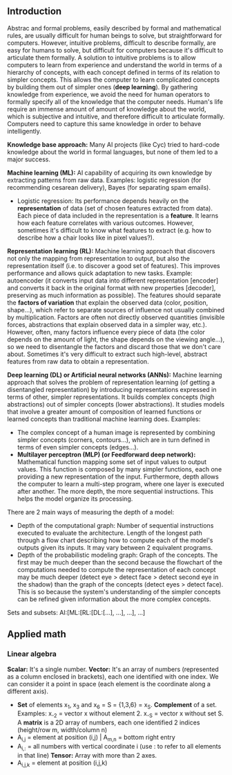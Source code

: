 ## Introduction

Abstrac and formal problems, easily described by formal and mathematical rules, are usually difficult for human beings to solve, but straightforward for computers. However, intuitive problems, difficult to describe formally, are easy for humans to solve, but difficult for computers because it's difficult to articulate them formally. A solution to intuitive problems is to allow computers to learn from experience and understand the world in terms of a hierarchy of concepts, with each concept defined in terms of its relation to simpler concepts. This allows the computer to learn complicated concepts by building them out of simpler ones (**deep learning**). By gathering knowledge from experience, we avoid the need for human operators to formally specify all of the knowledge that the computer needs. Human's life require an immense amount of amount of knowledge about the world, which is subjective and intuitive, and therefore difficult to articulate formally. Computers need to capture this same knowledge in order to behave intelligently.

**Knowledge base approach:** Many AI projects (like Cyc) tried to hard-code knowledge about the world in formal languages, but none of them led to a major success.

**Machine learning (ML):** AI capability of acquiring its own knowledge by extracting patterns from raw data. Examples: logistic regression (for recommending cesarean delivery), Bayes (for separating spam emails). 
  - Logistic regression: Its performance depends heavily on the **representation** of data (set of chosen features extracted from data). Each piece of data included in the representation is a **feature**. It learns how each feature correlates with various outcomes. However, sometimes it's difficult to know what features to extract (e.g. how to describe how a chair looks like in pixel values?).

**Representation learning (RL):** Machine learning approach that discovers not only the mapping from representation to output, but also the representation itself (i.e. to discover a good set of features). This improves performance and allows quick adaptation to new tasks. Example: autoencoder (it converts input data into different representation [encoder] and converts it back in the original format with new properties [decoder], preserving as much information as possible). The features should separate the **factors of variation** that explain the observed data (color, position, shape...), which refer to separate sources of influence not usually combined by multiplication. Factors are often not directly observed quantities (invisible forces, abstractions that explain observed data in a simpler way, etc.). However, often, many factors influence every piece of data (the color depends on the amount of light, the shape depends on the viewing angle...), so we need to disentangle the factors and discard those that we don't care about. Sometimes it's very difficult to extract such high-level, abstract features from raw data to obtain a representation.

**Deep learning (DL) or Artificial neural networks (ANNs):** Machine learning approach that solves the problem of representation learning (of getting a disentangled representation) by introducing representations expressed in terms of other, simpler representations. It builds complex concepts (high abstractions) out of simpler concepts (lower abstractions). It studies models that involve a greater amount of composition of learned functions or learned concepts than traditional machine learning does. Examples: 
- The complex concept of a human image is represented by combining simpler concepts (corners, contours...), which are in turn defined in terms of even simpler concepts (edges...). 
- **Multilayer perceptron (MLP) (or Feedforward deep network):** Mathematical function mapping some set of input values to output values. This function is composed by many simpler functions, each one providing a new representation of the input.
Furthermore, depth allows the computer to learn a multi-step program, where one layer is executed after another. The more depth, the more sequential instructions. This helps the model organize its processing.

There are 2 main ways of measuring the depth of a model:
- Depth of the computational graph: Number of sequential instructions executed to evaluate the architecture. Length of the longest path through a flow chart describing how to compute each of the model's outputs given its inputs. It may vary between 2 equivalent programs. 
- Depth of the probabilistic modeling graph: Graph of the concepts. 
The first may be much deeper than the second because the flowchart of the computations needed to compute the representation of each concept may be much deeper (detect eye > detect face > detect second eye in the shadow) than the graph of the concepts (detect eyes > detect face). This is so because the system's understanding of the simpler concepts can be refined given information about the more complex concepts.

Sets and subsets:
AI:[ML:[RL:[DL:[...], ...], ...], ...]


## Applied math

### Linear algebra

**Scalar:** It's a single number. 
**Vector:** It's an array of numbers (represented as a column enclosed in brackets), each one identified with one index. We can consider it a point in space (each element is the coordinate along a different axis). 
- **Set** of elements x<sub>1</sub>, x<sub>3</sub> and x<sub>6</sub> = S = {1,3,6} = x<sub>S</sub>. 
**Complement** of a set. Examples: x<sub>-2</sub> = vector x without element 2.  x<sub>-S</sub> = vector x without set S. 
A **matrix** is a 2D array of numbers, each one identified 2 indices (height/row m, width/column n)
- A<sub>i,j</sub> = element at position (i,j) | A<sub>m,n</sub> = bottom right entry
- A<sub>i,:</sub> = all numbers with vertical coordinate i (use : to refer to all elements in that line)
**Tensor:** Array with more than 2 axes.
- A<sub>i,j,k</sub> = element at position (i,j,k)




















